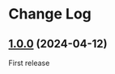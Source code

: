 # Change Log


## [1.0.0](https://github.com/minimalic/silverstripe-bootloader/releases/tag/1.0.0) (2024-04-12)

First release

